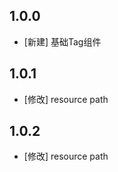 <!--
 * @Author: lipeng 1162423147@qq.com
 * @Date: 2023-09-23 22:15:06
 * @LastEditors: lipeng 1162423147@qq.com
 * @LastEditTime: 2023-09-29 21:24:35
 * @FilePath: /phoenix_tag/CHANGELOG.md
 * @Description: 这是默认设置,请设置`customMade`, 打开koroFileHeader查看配置 进行设置: https://github.com/OBKoro1/koro1FileHeader/wiki/%E9%85%8D%E7%BD%AE
-->
## 1.0.0

* [新建] 基础Tag组件

## 1.0.1

* [修改] resource path

## 1.0.2

* [修改] resource path